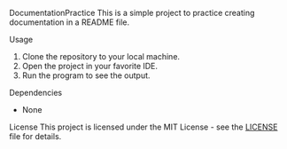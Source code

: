 DocumentationPractice 
 This is a simple project to practice creating documentation in a README file. 
 
 Usage 
 1. Clone the repository to your local machine. 
 2. Open the project in your favorite IDE. 
 3. Run the program to see the output. 
 
 Dependencies 
 - None 
 
 License 
 This project is licensed under the MIT License - see the [LICENSE](LICENSE) file for details.


